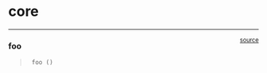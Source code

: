 # core


<!-- WARNING: THIS FILE WAS AUTOGENERATED! DO NOT EDIT! -->

------------------------------------------------------------------------

<a
href="https://github.com/svacha/nbdev-hello-world/blob/main/nbdev_hello_world/core.py#L9"
target="_blank" style="float:right; font-size:smaller">source</a>

### foo

>      foo ()
